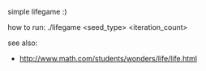 simple lifegame :)

how to run:
./lifegame <seed_type> <iteration_count>

see also:
* http://www.math.com/students/wonders/life/life.html

